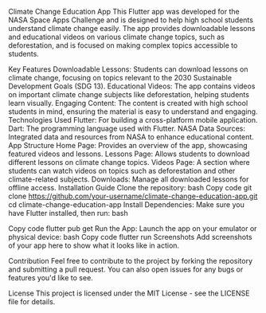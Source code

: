 Climate Change Education App
This Flutter app was developed for the NASA Space Apps Challenge and is designed to help high school students understand climate change easily. The app provides downloadable lessons and educational videos on various climate change topics, such as deforestation, and is focused on making complex topics accessible to students.

Key Features
Downloadable Lessons: Students can download lessons on climate change, focusing on topics relevant to the 2030 Sustainable Development Goals (SDG 13).
Educational Videos: The app contains videos on important climate change subjects like deforestation, helping students learn visually.
Engaging Content: The content is created with high school students in mind, ensuring the material is easy to understand and engaging.
Technologies Used
Flutter: For building a cross-platform mobile application.
Dart: The programming language used with Flutter.
NASA Data Sources: Integrated data and resources from NASA to enhance educational content.
App Structure
Home Page: Provides an overview of the app, showcasing featured videos and lessons.
Lessons Page: Allows students to download different lessons on climate change topics.
Videos Page: A section where students can watch videos on topics such as deforestation and other climate-related subjects.
Downloads: Manage all downloaded lessons for offline access.
Installation Guide
Clone the repository:
bash
Copy code
git clone https://github.com/your-username/climate-change-education-app.git
cd climate-change-education-app
Install Dependencies: Make sure you have Flutter installed, then run:
bash

Copy code
flutter pub get
Run the App: Launch the app on your emulator or physical device:
bash
Copy code
flutter run
Screenshots
Add screenshots of your app here to show what it looks like in action.

Contribution
Feel free to contribute to the project by forking the repository and submitting a pull request. You can also open issues for any bugs or features you'd like to see.

License
This project is licensed under the MIT License - see the LICENSE file for details.
